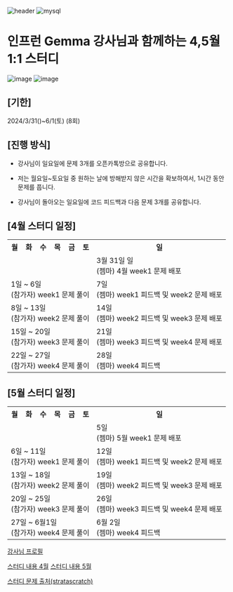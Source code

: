 ![header](https://capsule-render.vercel.app/api?type=venom&color=auto&height=200&section=header&text=Gemma%20Study&fontSize=60)
![mysql](https://img.shields.io/badge/mysql-4479A1.svg?&style=for-the-badge&logo=mysql&logoColor=white)

# 인프런 Gemma 강사님과 함께하는 4,5월 1:1 스터디
![image](https://github.com/sooonzero/Gemma-SQL-Study/assets/82437385/f99ca4e9-ec9f-40fc-a58e-a7f534ac4748)
![image](https://github.com/sooonzero/Gemma-SQL-Study/assets/82437385/46eb6eee-e60e-4aba-961c-46599b13f423)



## [기한] 
2024/3/31()~6/1(토) (8회)

## [진행 방식]

- 강사님이 일요일에 문제 3개를 오픈카톡방으로 공유합니다.

- 저는 월요일~토요일 중 원하는 날에 방해받지 않은 시간을 확보하여서, 1시간 동안 문제를 풉니다.

- 강사님이 돌아오는 일요일에 코드 피드백과 다음 문제 3개를 공유합니다.


<!DOCTYPE html>
<html lang="ko">
<head>
<meta charset="UTF-8">
</head>
<body>

<h2>[4월 스터디 일정]</h2>
<table>
  <tr>
    <th>월</th>
    <th>화</th>
    <th>수</th>
    <th>목</th>
    <th>금</th>
    <th>토</th>
    <th>일</th>
  </tr>
    <tr>
    <td class="event" colspan="6"></td>
    <td>3월 31일 일<br>(젬마) 4월 week1 문제 배포</td>
  </tr>
  <tr>
    <td class="event" colspan="6">1일 ~ 6일<br>(참가자) week1 문제 풀이</td>
    <td>7일<br>(젬마) week1 피드백 및 week2 문제 배포</td>
  </tr>
  <tr>
    <td class="event" colspan="6">8일 ~ 13일<br>(참가자) week2 문제 풀이</td>
    <td>14일<br>(젬마) week2 피드백 및 week3 문제 배포</td>
  </tr>
  <tr>
    <td class="event" colspan="6">15일 ~ 20일<br>(참가자) week3 문제 풀이</td>
    <td>21일<br>(젬마) week3 피드백 및 week4 문제 배포</td>
  </tr>
  <tr>
    <td class="event" colspan="6">22일 ~ 27일 <br>(참가자) week4 문제 풀이</td>
    <td>28일<br>(젬마) week4 피드백</td>
  </tr>
</table>

<h2>[5월 스터디 일정]</h2>
<table>
  <tr>
    <th>월</th>
    <th>화</th>
    <th>수</th>
    <th>목</th>
    <th>금</th>
    <th>토</th>
    <th>일</th>
  </tr>
    <tr>
    <td class="event" colspan="6"></td>
    <td> 5일 <br>(젬마) 5월 week1 문제 배포</td>
  </tr>
  <tr>
    <td class="event" colspan="6">6일 ~ 11일<br>(참가자) week1 문제 풀이</td>
    <td>12일<br>(젬마) week1 피드백 및 week2 문제 배포</td>
  </tr>
  <tr>
    <td class="event" colspan="6">13일 ~ 18일<br>(참가자) week2 문제 풀이</td>
    <td>19일<br>(젬마) week2 피드백 및 week3 문제 배포</td>
  </tr>
  <tr>
    <td class="event" colspan="6">20일 ~ 25일<br>(참가자) week3 문제 풀이</td>
    <td>26일<br>(젬마) week3 피드백 및 week4 문제 배포</td>
  </tr>
  <tr>
    <td class="event" colspan="6">27일 ~ 6월1일 <br>(참가자) week4 문제 풀이</td>
    <td>6월 2일<br>(젬마) week4 피드백</td>
  </tr>
</table>

</body>
</html>


[강사님 프로필](https://www.inflearn.com/users/867682/@gemmadata)

[스터디 내용 4월](https://www.inflearn.com/news/1216479)
[스터디 내용 5월](https://www.inflearn.com/news/1251662)

[스터디 문제 출처(stratascratch)](https://www.stratascratch.com/)

